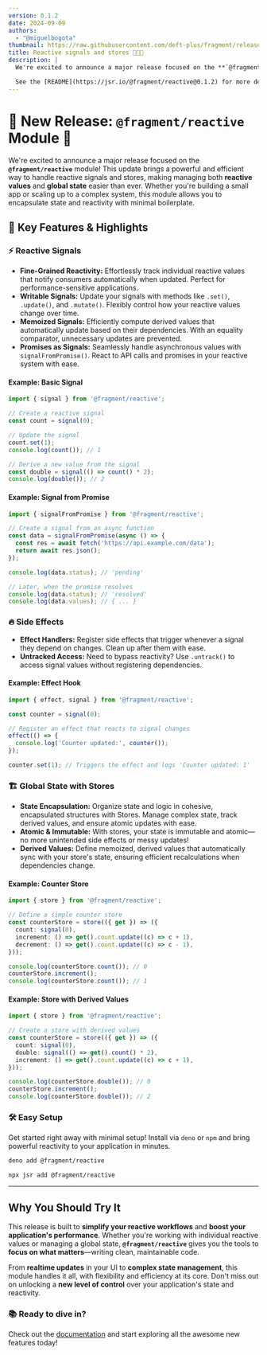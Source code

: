 ```yaml
---
version: 0.1.2
date: 2024-09-09
authors:
  - "@miguelbogota"
thumbnail: https://raw.githubusercontent.com/deft-plus/fragment/release/.github/.changelogs/thumbnails/v0.1.2-thumbnail.png
title: Reactive signals and stores 🎉🎉🎉
description: |
  We're excited to announce a major release focused on the **`@fragment/reactive`** module! This update brings a powerful and efficient way to handle reactive signals and stores, making managing both **reactive values** and **global state** easier than ever. Whether you're building a small app or scaling up to a complex system, this module allows you to encapsulate state and reactivity with minimal boilerplate.

  See the [README](https://jsr.io/@fragment/reactive@0.1.2) for more details.
---
```


# 🎉 New Release: `@fragment/reactive` Module 🚀

We're excited to announce a major release focused on the **`@fragment/reactive`** module! This update brings a powerful and efficient way to handle reactive signals and stores, making managing both **reactive values** and **global state** easier than ever. Whether you're building a small app or scaling up to a complex system, this module allows you to encapsulate state and reactivity with minimal boilerplate.

## 🌟 Key Features & Highlights

### ⚡ Reactive Signals

- **Fine-Grained Reactivity:** Effortlessly track individual reactive values that notify consumers automatically when updated. Perfect for performance-sensitive applications.
- **Writable Signals:** Update your signals with methods like `.set()`, `.update()`, and `.mutate()`. Flexibly control how your reactive values change over time.
- **Memoized Signals:** Efficiently compute derived values that automatically update based on their dependencies. With an equality comparator, unnecessary updates are prevented.
- **Promises as Signals:** Seamlessly handle asynchronous values with `signalFromPromise()`. React to API calls and promises in your reactive system with ease.

#### Example: Basic Signal

```typescript
import { signal } from '@fragment/reactive';

// Create a reactive signal
const count = signal(0);

// Update the signal
count.set(1);
console.log(count()); // 1

// Derive a new value from the signal
const double = signal(() => count() * 2);
console.log(double()); // 2
```

#### Example: Signal from Promise

```typescript
import { signalFromPromise } from '@fragment/reactive';

// Create a signal from an async function
const data = signalFromPromise(async () => {
  const res = await fetch('https://api.example.com/data');
  return await res.json();
});

console.log(data.status); // 'pending'

// Later, when the promise resolves
console.log(data.status); // 'resolved'
console.log(data.values); // { ... }
```

### 🔥 Side Effects

- **Effect Handlers:** Register side effects that trigger whenever a signal they depend on changes. Clean up after them with ease.
- **Untracked Access:** Need to bypass reactivity? Use `.untrack()` to access signal values without registering dependencies.

#### Example: Effect Hook

```typescript
import { effect, signal } from '@fragment/reactive';

const counter = signal(0);

// Register an effect that reacts to signal changes
effect(() => {
  console.log('Counter updated:', counter());
});

counter.set(1); // Triggers the effect and logs 'Counter updated: 1'
```

### 🏗️ Global State with Stores

- **State Encapsulation:** Organize state and logic in cohesive, encapsulated structures with Stores. Manage complex state, track derived values, and ensure atomic updates with ease.
- **Atomic & Immutable:** With stores, your state is immutable and atomic—no more unintended side effects or messy updates!
- **Derived Values:** Define memoized, derived values that automatically sync with your store's state, ensuring efficient recalculations when dependencies change.

#### Example: Counter Store

```typescript
import { store } from '@fragment/reactive';

// Define a simple counter store
const counterStore = store(({ get }) => ({
  count: signal(0),
  increment: () => get().count.update((c) => c + 1),
  decrement: () => get().count.update((c) => c - 1),
}));

console.log(counterStore.count()); // 0
counterStore.increment();
console.log(counterStore.count()); // 1
```

#### Example: Store with Derived Values

```typescript
import { store } from '@fragment/reactive';

// Create a store with derived values
const counterStore = store(({ get }) => ({
  count: signal(0),
  double: signal(() => get().count() * 2),
  increment: () => get().count.update((c) => c + 1),
}));

console.log(counterStore.double()); // 0
counterStore.increment();
console.log(counterStore.double()); // 2
```

### 🛠️ Easy Setup

Get started right away with minimal setup! Install via `deno` or `npm` and bring powerful reactivity to your application in minutes.

```bash
deno add @fragment/reactive
```

```bash
npx jsr add @fragment/reactive
```

---

## Why You Should Try It

This release is built to **simplify your reactive workflows** and **boost your application's performance**. Whether you're working with individual reactive values or managing a global state, **`@fragment/reactive`** gives you the tools to **focus on what matters**—writing clean, maintainable code.

From **realtime updates** in your UI to **complex state management**, this module handles it all, with flexibility and efficiency at its core. Don't miss out on unlocking a **new level of control** over your application's state and reactivity.

### 📚 Ready to dive in?

Check out the [documentation](https://jsr.io/@fragment/reactive@0.1.2) and start exploring all the awesome new features today!
